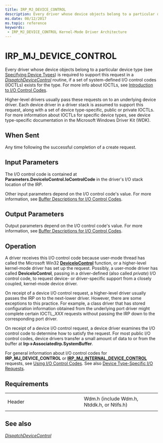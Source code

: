 ```yaml
---
title: IRP_MJ_DEVICE_CONTROL
description: Every driver whose device objects belong to a particular device type (see Specifying Device Types) is required to support this request in a DispatchDeviceControl routine, if a set of system-defined I/O control codes (IOCTLs) exists for the type.
ms.date: 08/12/2017
ms.topic: reference
keywords:
 - IRP_MJ_DEVICE_CONTROL Kernel-Mode Driver Architecture
---
```


# IRP\_MJ\_DEVICE\_CONTROL


Every driver whose device objects belong to a particular device type (see [Specifying Device Types](./specifying-device-types.md)) is required to support this request in a [*DispatchDeviceControl*](/windows-hardware/drivers/ddi/wdm/nc-wdm-driver_dispatch) routine, if a set of system-defined I/O control codes (IOCTLs) exists for the type. For more info about IOCTLs, see [Introduction to I/O Control Codes](introduction-to-i-o-control-codes.md).

Higher-level drivers usually pass these requests on to an underlying device driver. Each device driver in a driver stack is assumed to support this request, along with a set of device type-specific, public or private IOCTLs. For more information about IOCTLs for specific device types, see device type-specific documentation in the Microsoft Windows Driver Kit (WDK).

## When Sent

Any time following the successful completion of a create request.

## Input Parameters


The I/O control code is contained at **Parameters.DeviceIoControl.IoControlCode** in the driver's I/O stack location of the IRP.

Other input parameters depend on the I/O control code's value. For more information, see [Buffer Descriptions for I/O Control Codes](./buffer-descriptions-for-i-o-control-codes.md).

## Output Parameters


Output parameters depend on the I/O control code's value. For more information, see [Buffer Descriptions for I/O Control Codes](./buffer-descriptions-for-i-o-control-codes.md).

## Operation

A driver receives this I/O control code because user-mode thread has called the Microsoft Win32 [**DeviceIoControl**](/windows/win32/api/ioapiset/nf-ioapiset-deviceiocontrol) function, or a higher-level kernel-mode driver has set up the request. Possibly, a user-mode driver has called **DeviceIoControl**, passing in a driver-defined (also called *private*) I/O control code, to request device- or driver-specific support from a closely coupled, kernel-mode device driver.

On receipt of a device I/O control request, a higher-level driver usually passes the IRP on to the next-lower driver. However, there are some exceptions to this practice. For example, a class driver that has stored configuration information obtained from the underlying port driver might complete certain IOCTL\_*XXX* requests without passing the IRP down to the corresponding port driver.

On receipt of a device I/O control request, a device driver examines the I/O control code to determine how to satisfy the request. For most public I/O control codes, device drivers transfer a small amount of data to or from the buffer at **Irp-&gt;AssociatedIrp.SystemBuffer**.

For general information about I/O control codes for **IRP\_MJ\_DEVICE\_CONTROL** or [**IRP\_MJ\_INTERNAL\_DEVICE\_CONTROL**](irp-mj-internal-device-control.md) requests, see [Using I/O Control Codes](./introduction-to-i-o-control-codes.md). See also [Device Type-Specific I/O Requests](./device-type-specific-i-o-requests.md).

## Requirements

<table>
<colgroup>
<col width="50%" />
<col width="50%" />
</colgroup>
<tbody>
<tr class="odd">
<td><p>Header</p></td>
<td>Wdm.h (include Wdm.h, Ntddk.h, or Ntifs.h)</td>
</tr>
</tbody>
</table>

## See also


[*DispatchDeviceControl*](/windows-hardware/drivers/ddi/wdm/nc-wdm-driver_dispatch)

